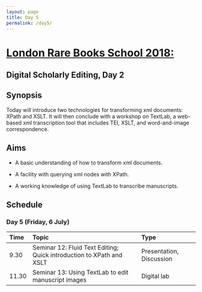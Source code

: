 ```yaml
---
layout: page
title: Day 5
permalink: /day5/
---
```

# [London Rare Books School 2018:](https://cmohge1.github.io/lrbs-scholarly-editing/)

## Digital Scholarly Editing, Day 2

## Synopsis

Today will introduce two technologies for transforming xml documents: XPath and XSLT. It will then conclude with a workshop on TextLab, a web-based xml transcription tool that includes TEI, XSLT, and word-and-image correspondence.

## Aims

- A basic understanding of how to transform xml documents.

- A facility with querying xml nodes with XPath.

- A working knowledge of using TextLab to transcribe manuscripts.

## Schedule

### Day 5 (Friday, 6 July)

Time     | Topic                               | Type                    |
:--------| :---------------------------------- |:------------------------|
9.30 | Seminar 12: Fluid Text Editing; Quick introduction to XPath and XSLT | Presentation, Discussion |
11.30 | Seminar 13: Using TextLab to edit manuscript images | Digital lab |
